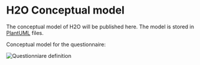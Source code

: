 # H2O Conceptual model

The conceptual model of H2O will be published here. The model is stored in [PlantUML](http://www.plantuml.com/) files.

Conceptual model for the questionnaire:

![Questionniare definition](http://www.plantuml.com/plantuml/proxy?cache=no&src=https://raw.githubusercontent.com/IMI-H2O/h2o-conceptual-model/main/questionnaire.iuml)
